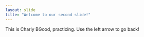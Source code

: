 ```yaml
---
layout: slide
title: "Welcome to our second slide!"
---
```

This is Charly BGood, practicing.
Use the left arrow to go back!
